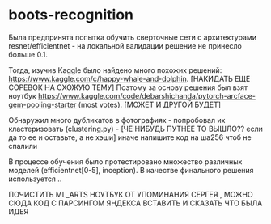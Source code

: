 # boots-recognition

Была предпринята попытка обучить сверточные сети с архитектурами resnet/efficientnet - на локальной валидации решение не принесло больше 0.1.

Тогда, изучив Kaggle было найдено много похожих решений:  https://www.kaggle.com/c/happy-whale-and-dolphin. [НАКИДАТЬ ЕЩЕ СОРЕВОК НА СХОЖУЮ ТЕМУ]
Поэтому за основу решения был взят ноутбук https://www.kaggle.com/code/debarshichanda/pytorch-arcface-gem-pooling-starter (most votes). [МОЖЕТ И ДРУГОЙ БУДЕТ]

Обнаружил много дубликатов в фотографиях - попробовал их кластеризовать (clustering.py) - [ЧЕ НИБУДЬ ПУТНЕЕ ТО ВЫШЛО?? если да то ее и оставьте, а не хэши] иначе напишите код на ша256 чтоб не спалили


В процессе обучения было протестировано множество различных моделей (efficientnet[0-5], inception). 
В качестве финального решения используется ..

ПОЧИСТИТЬ ML_ARTS НОУТБУК ОТ УПОМИНАНИЯ СЕРГЕЯ , МОЖНО СЮДА КОД С ПАРСИНГОМ ЯНДЕКСА ВСТАВИТЬ И СКАЗАТЬ ЧТО БЫЛА ИДЕЯ
